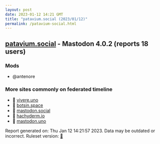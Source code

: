 ```yaml
---
layout: post
date: 2023-01-12 14:21 GMT
title: "patavium.social (2023/01/12)"
permalink: /patavium-social.html
---
```


## [patavium.social](https://patavium.social) - Mastodon 4.0.2 (reports 18 users)

### Mods
 * @antenore

### More sites commonly on federated timeline

* 🐘 [vivere.uno](/vivere-uno.html)
* 🐘 [botsin.space](/botsin-space.html)
* 🐘 [mastodon.social](/mastodon-social.html)
* 🐘 [hachyderm.io](/hachyderm-io.html)
* 🐘 [mastodon.uno](/mastodon-uno.html)

Report generated on: Thu Jan 12 14:21:57 2023. Data may be outdated or incorrect.
Ruleset version: [🧁](/version-cupcake)
